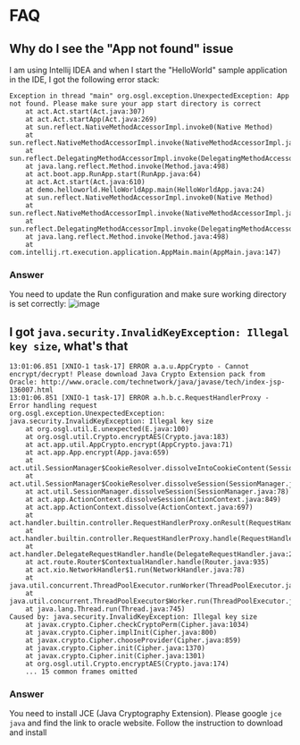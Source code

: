# FAQ

## Why do I see the "App not found" issue

I am using Intellij IDEA and when I start the "HelloWorld" sample application in the IDE, I got the following error stack:

```
Exception in thread "main" org.osgl.exception.UnexpectedException: App not found. Please make sure your app start directory is correct
	at act.Act.start(Act.java:307)
	at act.Act.startApp(Act.java:269)
	at sun.reflect.NativeMethodAccessorImpl.invoke0(Native Method)
	at sun.reflect.NativeMethodAccessorImpl.invoke(NativeMethodAccessorImpl.java:62)
	at sun.reflect.DelegatingMethodAccessorImpl.invoke(DelegatingMethodAccessorImpl.java:43)
	at java.lang.reflect.Method.invoke(Method.java:498)
	at act.boot.app.RunApp.start(RunApp.java:64)
	at act.Act.start(Act.java:610)
	at demo.helloworld.HelloWorldApp.main(HelloWorldApp.java:24)
	at sun.reflect.NativeMethodAccessorImpl.invoke0(Native Method)
	at sun.reflect.NativeMethodAccessorImpl.invoke(NativeMethodAccessorImpl.java:62)
	at sun.reflect.DelegatingMethodAccessorImpl.invoke(DelegatingMethodAccessorImpl.java:43)
	at java.lang.reflect.Method.invoke(Method.java:498)
	at com.intellij.rt.execution.application.AppMain.main(AppMain.java:147)
```

### Answer

You need to update the Run configuration and make sure working directory is set correctly:
![image](https://cloud.githubusercontent.com/assets/216930/23855130/a2136556-0848-11e7-8184-2433004b123b.png)

## I got `java.security.InvalidKeyException: Illegal key size`, what's that

```
13:01:06.851 [XNIO-1 task-17] ERROR a.a.u.AppCrypto - Cannot encrypt/decrypt! Please download Java Crypto Extension pack from Oracle: http://www.oracle.com/technetwork/java/javase/tech/index-jsp-136007.html
13:01:06.851 [XNIO-1 task-17] ERROR a.h.b.c.RequestHandlerProxy - Error handling request
org.osgl.exception.UnexpectedException: java.security.InvalidKeyException: Illegal key size
	at org.osgl.util.E.unexpected(E.java:100)
	at org.osgl.util.Crypto.encryptAES(Crypto.java:183)
	at act.app.util.AppCrypto.encrypt(AppCrypto.java:71)
	at act.app.App.encrypt(App.java:659)
	at act.util.SessionManager$CookieResolver.dissolveIntoCookieContent(SessionManager.java:321)
	at act.util.SessionManager$CookieResolver.dissolveSession(SessionManager.java:217)
	at act.util.SessionManager.dissolveSession(SessionManager.java:78)
	at act.app.ActionContext.dissolveSession(ActionContext.java:849)
	at act.app.ActionContext.dissolve(ActionContext.java:697)
	at act.handler.builtin.controller.RequestHandlerProxy.onResult(RequestHandlerProxy.java:241)
	at act.handler.builtin.controller.RequestHandlerProxy.handle(RequestHandlerProxy.java:177)
	at act.handler.DelegateRequestHandler.handle(DelegateRequestHandler.java:27)
	at act.route.Router$ContextualHandler.handle(Router.java:935)
	at act.xio.NetworkHandler$1.run(NetworkHandler.java:78)
	at java.util.concurrent.ThreadPoolExecutor.runWorker(ThreadPoolExecutor.java:1142)
	at java.util.concurrent.ThreadPoolExecutor$Worker.run(ThreadPoolExecutor.java:617)
	at java.lang.Thread.run(Thread.java:745)
Caused by: java.security.InvalidKeyException: Illegal key size
	at javax.crypto.Cipher.checkCryptoPerm(Cipher.java:1034)
	at javax.crypto.Cipher.implInit(Cipher.java:800)
	at javax.crypto.Cipher.chooseProvider(Cipher.java:859)
	at javax.crypto.Cipher.init(Cipher.java:1370)
	at javax.crypto.Cipher.init(Cipher.java:1301)
	at org.osgl.util.Crypto.encryptAES(Crypto.java:174)
	... 15 common frames omitted
```

### Answer

You need to install JCE (Java Cryptography Extension). Please google `jce java` and find the link to oracle website. Follow the instruction to download and install

